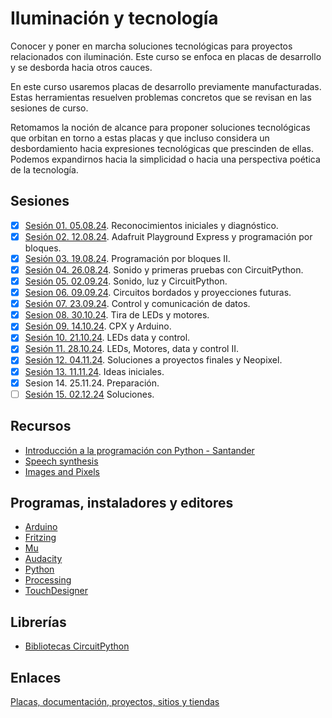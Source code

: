 # Iluminación y tecnología

Conocer y poner en marcha soluciones tecnológicas para proyectos relacionados con iluminación. Este curso se enfoca en placas de desarrollo y se desborda hacia otros cauces.

En este curso usaremos placas de desarrollo previamente manufacturadas. Estas herramientas resuelven problemas concretos que se revisan en las sesiones de curso.

Retomamos la noción de alcance para proponer soluciones tecnológicas que orbitan en torno a estas placas y que incluso considera un desbordamiento hacia expresiones tecnológicas que prescinden de ellas. Podemos expandirnos hacia la simplicidad o hacia una perspectiva poética de la tecnología.

## Sesiones 

- [x] [Sesión 01. 05.08.24](./sesiones/s01/s01.md). Reconocimientos iniciales y diagnóstico.
- [x] [Sesión 02. 12.08.24](./sesiones/s02/s02.md). Adafruit Playground Express y programación por bloques. 
- [x] [Sesión 03. 19.08.24](./sesiones/s03/s03.md). Programación por bloques II.
- [x] [Sesión 04. 26.08.24](./sesiones/s04/s04.md). Sonido y primeras pruebas con CircuitPython.  
- [x] [Sesión 05. 02.09.24](./sesiones/s05/s05.md). Sonido, luz y CircuitPython. 
- [x] [Sesion 06. 09.09.24](./sesiones/s06/s06.md). Circuitos bordados y proyecciones futuras.
- [x] [Sesión 07. 23.09.24](./sesiones/s07/s07.md). Control y comunicación de datos. 
- [x] [Sesion 08. 30.10.24](./sesiones/s08/s08.md). Tira de LEDs y motores. 
- [x] [Sesión 09. 14.10.24](./sesiones/s09/s09.md). CPX y Arduino. 
- [x] [Sesión 10. 21.10.24](./sesiones/s10/s10.md). LEDs data y control.
- [x] [Sesión 11. 28.10.24](./sesiones/s11/s11.md). LEDs, Motores, data y control II. 
- [x] [Sesión 12. 04.11.24](./sesiones/s12/s12.md). Soluciones a proyectos finales y Neopixel.
- [x] [Sesión 13. 11.11.24](./sesiones/s13/s13.md). Ideas iniciales. 
- [x] Sesion 14. 25.11.24. Preparación.
- [ ] [Sesión 15. 02.12.24](./sesiones/s15/s15.md) Soluciones. 

## Recursos

- [Introducción a la programación con Python - Santander](https://www.santanderopenacademy.com/es/courses/introduction_to_python_programming.html)
- [Speech synthesis](https://en.wikipedia.org/wiki/Speech_synthesis)
- [Images and Pixels](https://processing.org/tutorials/pixels)

## Programas, instaladores y editores

- [Arduino](https://www.arduino.cc/)
- [Fritzing](https://fritzing.org/)
- [Mu](https://codewith.mu/en/download)
- [Audacity](https://www.audacityteam.org/)
- [Python](https://www.python.org/)
- [Processing](https://processing.org/)
- [TouchDesigner](https://derivative.ca/)

## Librerías

- [Bibliotecas CircuitPython](https://circuitpython.org/libraries)

## Enlaces

[Placas, documentación, proyectos, sitios y tiendas](./enlaces.md)
